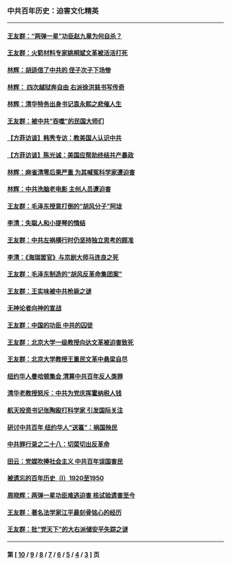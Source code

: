 ### 中共百年历史：迫害文化精英
---
#### [王友群：“两弹一星”功臣赵九章为何自杀？](../../pages/nf1176111/n14059162.md?09140430) 
#### [王友群：火箭材料专家姚桐斌文革被活活打死](../../pages/nf1176111/n14048805.md?09140430) 
#### [林辉：胡适信了中共的 侄子次子下场惨](../../pages/nf1176111/n14019760.md?09140430) 
#### [林辉： 四次越狱奔自由 右派徐洪慈书写传奇](../../pages/nf1176111/n14010438.md?09140430) 
#### [林辉：清华特务出身书记袁永熙之悲催人生](../../pages/nf1176111/n13997413.md?09140430) 
#### [王友群：被中共“吞噬”的民国大师们](../../pages/nf1176111/n13942620.md?09140430) 
#### [【方菲访谈】韩秀专访：教美国人认识中共](../../pages/nf1176111/n13821310.md?09140430) 
#### [【方菲访谈】陈光诚：美国应帮助终结共产暴政](../../pages/nf1176111/n13759521.md?09140430) 
#### [林辉：麻雀清零后果严重 为其喊冤科学家遭迫害](../../pages/nf1176111/n13746900.md?09140430) 
#### [林辉：中共洗脑老电影 主创人员遭迫害](../../pages/nf1176111/n13699437.md?09140430) 
#### [王友群：毛泽东授意打倒的“胡风分子”阿垅](../../pages/nf1176111/n13592541.md?09140430) 
#### [李清：失聪人和小提琴的情结](../../pages/nf1176111/n13459280.md?09140430) 
#### [王友群：中共左祸横行时仍坚持独立思考的顾准](../../pages/nf1176111/n13444722.md?09140430) 
#### [李清：《海瑞罢官》与京剧大师马连良之死](../../pages/nf1176111/n13412316.md?09140430) 
#### [王友群：毛泽东制造的“胡风反革命集团案”](../../pages/nf1176111/n13324909.md?09140430) 
#### [王友群：王实味被中共枪毙之谜](../../pages/nf1176111/n13307502.md?09140430) 
#### [无神论者向神的宣战](../../pages/nf1176111/n13281535.md?09140430) 
#### [王友群：中国的功臣 中共的囚徒](../../pages/nf1176111/n13291790.md?09140430) 
#### [王友群：北京大学一级教授向达文革被迫害致死](../../pages/nf1176111/n13150966.md?09140430) 
#### [王友群：北京大学教授王重民文革中悬梁自尽](../../pages/nf1176111/n13084645.md?09140430) 
#### [纽约华人曼哈顿集会 清算中共百年反人类罪](../../pages/nf1176111/n13084157.md?09140430) 
#### [清华老教授怒斥：中共为党庆挥霍纳税人钱](../../pages/nf1176111/n13071430.md?09140430) 
#### [航天投资书记张陶殴打科学家 引发国际关注](../../pages/nf1176111/n13069132.md?09140430) 
#### [研讨中共百年 纽约华人“送匾”：祸国殃民](../../pages/nf1176111/n13057367.md?09140430) 
#### [中共罪行录之二十八：切菜切出反革命](../../pages/nf1176111/n13030600.md?09140430) 
#### [田云：党媒吹捧社会主义 中共百年误国害民](../../pages/nf1176111/n13006682.md?09140430) 
#### [被遗忘的百年历史（I）1920至1950](../../pages/nf1176111/n12986411.md?09140430) 
#### [周晓辉：两弹一星功臣难逃迫害 核试验遗害至今](../../pages/nf1176111/n12974997.md?09140430) 
#### [王友群：著名法学家江平最刻骨铭心的经历](../../pages/nf1176111/n12970787.md?09140430) 
#### [王友群：批“党天下”的大右派储安平失踪之谜](../../pages/nf1176111/n12954229.md?09140430) 

---
#### 第 [ [10](./10.md?09140430) / [9](./9.md?09140430) / [8](./8.md?09140430) / [7](./7.md?09140430) / [6](./6.md?09140430) / [5](./5.md?09140430) / [4](./4.md?09140430) / [3](./3.md?09140430) ] 页
